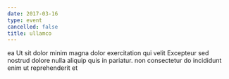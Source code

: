 ```yaml
---
date: 2017-03-16
type: event
cancelled: false
title: ullamco
---
```

ea Ut sit dolor minim magna dolor exercitation qui velit Excepteur sed nostrud dolore nulla aliquip quis in pariatur. non consectetur do incididunt enim ut reprehenderit et